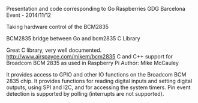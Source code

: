 
Presentation and code corresponding to 
Go Raspberries 
GDG Barcelona Event - 2014/11/12

Taking hardware control of the BCM2835

BCM2835 bridge between Go and bcm2835 C Library

Great C library, very well documented. 
http://www.airspayce.com/mikem/bcm2835
C and C++ support for Broadcom BCM 2835 as used in Raspberry Pi
Author: Mike McCauley

It provides access to GPIO and other IO functions on the Broadcom BCM 2835 chip.
It provides functions for reading digital inputs and setting digital outputs, using SPI and I2C, and for accessing the system timers.
Pin event detection is supported by polling (interrupts are not supported).

